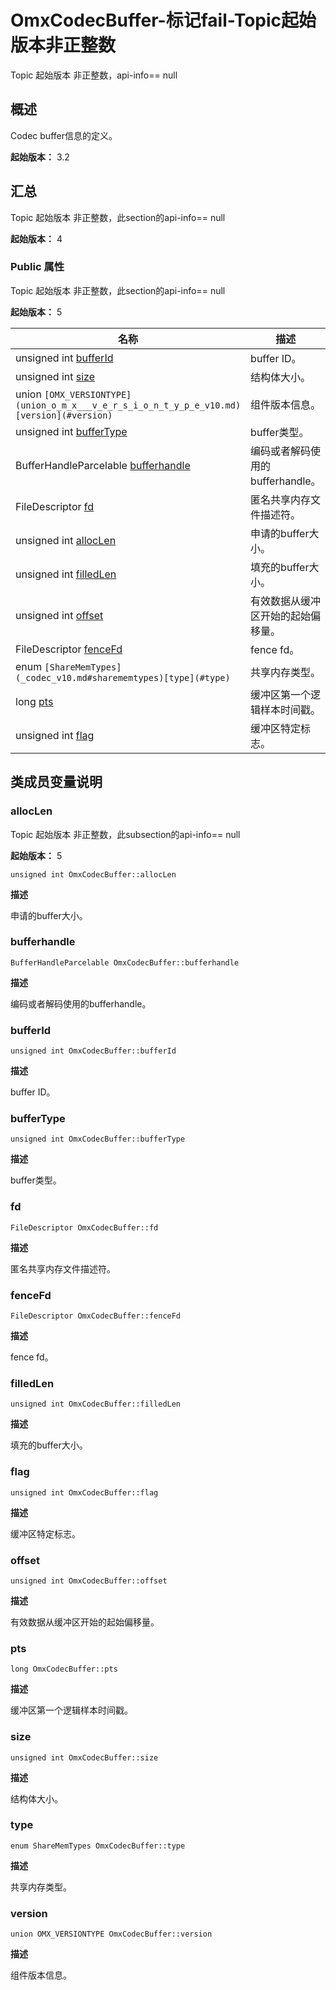# OmxCodecBuffer-标记fail-Topic起始版本非正整数

Topic 起始版本 非正整数，api-info== null

## 概述

Codec buffer信息的定义。

**起始版本：** 3.2

## 汇总

Topic 起始版本 非正整数，此section的api-info== null

**起始版本：** 4

### Public 属性

Topic 起始版本 非正整数，此section的api-info== null

**起始版本：** 5

| 名称 | 描述 | 
| -------- | -------- |
| unsigned int [bufferId](#bufferid) | buffer ID。 | 
| unsigned int [size](#size) | 结构体大小。 | 
| union `[OMX_VERSIONTYPE](union_o_m_x___v_e_r_s_i_o_n_t_y_p_e_v10.md)[version](#version)` | 组件版本信息。 | 
| unsigned int [bufferType](#buffertype) | buffer类型。 | 
| BufferHandleParcelable [bufferhandle](#bufferhandle) | 编码或者解码使用的bufferhandle。 | 
| FileDescriptor [fd](#fd) | 匿名共享内存文件描述符。 | 
| unsigned int [allocLen](#alloclen) | 申请的buffer大小。 | 
| unsigned int [filledLen](#filledlen) | 填充的buffer大小。 | 
| unsigned int [offset](#offset) | 有效数据从缓冲区开始的起始偏移量。 | 
| FileDescriptor [fenceFd](#fencefd) | fence fd。 | 
| enum `[ShareMemTypes](_codec_v10.md#sharememtypes)[type](#type)` | 共享内存类型。 | 
| long [pts](#pts) | 缓冲区第一个逻辑样本时间戳。 | 
| unsigned int [flag](#flag) | 缓冲区特定标志。 | 


## 类成员变量说明


### allocLen

Topic 起始版本 非正整数，此subsection的api-info== null

**起始版本：** 5
```
unsigned int OmxCodecBuffer::allocLen
```

**描述**

申请的buffer大小。


### bufferhandle

```
BufferHandleParcelable OmxCodecBuffer::bufferhandle
```

**描述**

编码或者解码使用的bufferhandle。


### bufferId

```
unsigned int OmxCodecBuffer::bufferId
```

**描述**

buffer ID。


### bufferType

```
unsigned int OmxCodecBuffer::bufferType
```

**描述**

buffer类型。


### fd

```
FileDescriptor OmxCodecBuffer::fd
```

**描述**

匿名共享内存文件描述符。


### fenceFd

```
FileDescriptor OmxCodecBuffer::fenceFd
```

**描述**

fence fd。


### filledLen

```
unsigned int OmxCodecBuffer::filledLen
```

**描述**

填充的buffer大小。


### flag

```
unsigned int OmxCodecBuffer::flag
```

**描述**

缓冲区特定标志。


### offset

```
unsigned int OmxCodecBuffer::offset
```

**描述**

有效数据从缓冲区开始的起始偏移量。


### pts

```
long OmxCodecBuffer::pts
```

**描述**

缓冲区第一个逻辑样本时间戳。


### size

```
unsigned int OmxCodecBuffer::size
```

**描述**

结构体大小。


### type

```
enum ShareMemTypes OmxCodecBuffer::type
```

**描述**

共享内存类型。


### version

```
union OMX_VERSIONTYPE OmxCodecBuffer::version
```

**描述**

组件版本信息。
